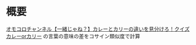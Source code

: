 # 概要
[オモコロチャンネル【一緒じゃね？】カレーとカリーの違いを見分けろ！クイズカレーorカリー](https://www.youtube.com/watch?v=xr6xH61DGvw) の言葉の意味の差をコサイン類似度で計算
